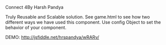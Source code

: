 Connect 4By Harsh Pandya

Truly Reusable and Scalable solution.
See game.html to see how two different ways we have used this component.
Use config Object to set the behavior of your component.


DEMO:   http://jsfiddle.net/hrspandya/wRARv/
